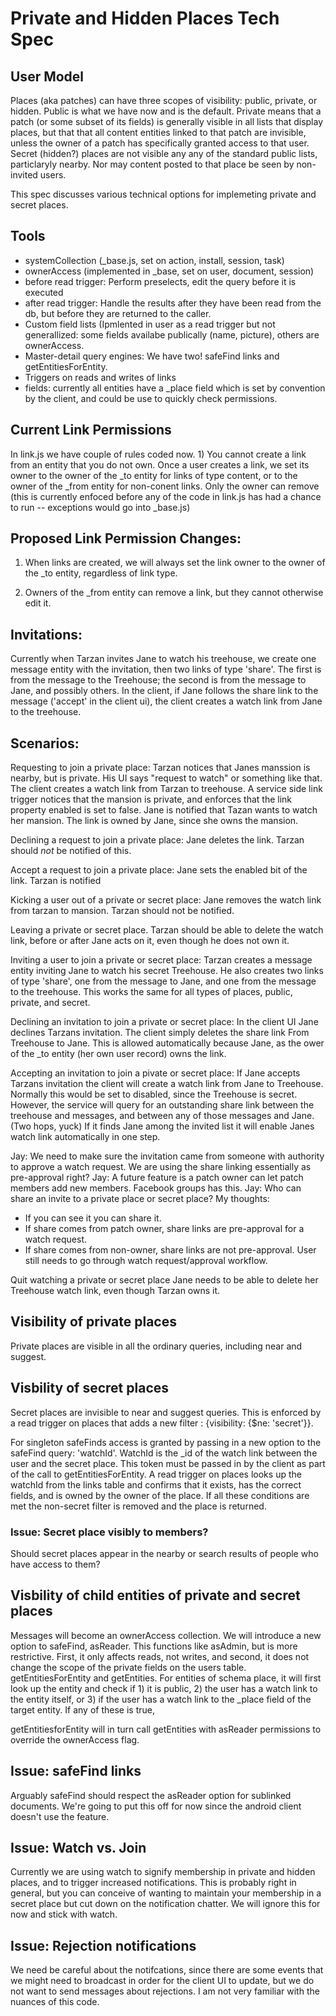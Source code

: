 # Private and Hidden Places Tech Spec

## User Model
Places (aka patches) can have three scopes of visibility: public, private, or hidden.  Public is what we have now and is the default.  Private means that a patch (or some subset of its fields) is generally visible in all lists that display places, but that that all content entities linked to that patch are invisible, unless the owner of a patch has specifically granted access to that user.  Secret (hidden?) places are not visible any any of the standard public lists, particlaryly nearby.  Nor may content posted to that place be seen by non-invited users.

This spec discusses various technical options for implemeting private and secret places.

## Tools
  * systemCollection  (_base.js, set on action, install, session, task)
  * ownerAccess (implemented in _base, set on user, document, session)
  * before read trigger:  Perform preselects, edit the query before it is executed
  * after read trigger: Handle the results after they have been read from the db, but before they are returned to the caller.
  * Custom field lists (Ipmlented in user as a read trigger but not generallized:  some fields availabe publically (name, picture), others are ownerAccess.
  * Master-detail query engines:  We have two!  safeFind links and getEntitiesForEntity.
  * Triggers on reads and writes of links
  * fields:  currently all entities have a _place field which is set by convention by the client, and could be use to quickly check permissions.

## Current Link Permissions
In link.js we have couple of rules coded now.  1) You cannot create a link from an entity that you do not own.  Once a user creates a link, we set its owner to the owner of the _to entity for links of type content, or to the owner of the _from entity for non-conent links.  Only the owner can remove (this is currently enfoced before any of the code in link.js has had a chance to run -- exceptions would go into _base.js)


## Proposed Link Permission Changes:
1) When links are created, we will always set the link owner to the owner of the _to entity, regardless of link type.

2) Owners of the _from entity can remove a link, but they cannot otherwise edit it.


## Invitations:
Currently when Tarzan invites Jane to watch his treehouse, we create one message entity with the invitation, then two links of type 'share'.  The first is from the message to the Treehouse; the second is from the message to Jane, and possibly others.   In the client, if Jane follows the share link to the message ('accept' in the client ui), the client creates a watch link from Jane to the treehouse.


## Scenarios:
Requesting to join a private place:
Tarzan notices that Janes manssion is nearby, but is private.  His UI says "request to watch" or something like that.  The client creates a watch link from Tarzan to treehouse.   A service side link trigger notices that the mansion is private, and enforces that the link property enabled is set to false.  Jane is notified that Tazan wants to watch her mansion.  The link is owned by Jane, since she owns the mansion.

Declining a request to join a private place:
Jane deletes the link.  Tarzan should *not* be notified of this.

Accept a request to join a private place:
Jane sets the enabled bit of the link. Tarzan is notified

Kicking a user out of a private or secret place:
Jane removes the watch link from tarzan to mansion.  Tarzan should not be notified.

Leaving a private or secret place.
Tarzan should be able to delete the watch link, before or after Jane acts on it, even though he does not own it.

Inviting a user to join a private or secret place:
Tarzan creates a message entity inviting Jane to watch his secret Treehouse.  He also creates two links of type 'share', one from the message to Jane, and one from the message to the treehouse.  This works the same for all types of places, public, private, and secret.

Declining an invitation to join a private or secret place:
In the client UI Jane declines Tarzans invitation.  The client simply deletes the share link From Treehouse to Jane.  This is allowed automatically because Jane, as the ower of the _to entity (her own user record) owns the link.

Accepting an invitation to join a pivate or secret place:
If Jane accepts Tarzans invitation the client will create a watch link from Jane to Treehouse.  Normally this would be set to disabled, since the Treehouse is secret.  However, the service will query for an outstanding share link between the treehouse and messages, and between any of those messages and Jane.  (Two hops, yuck)  If it finds Jane among the invited list it will enable Janes watch link automatically in one step.


Jay: We need to make sure the invitation came from someone with authority to approve a watch request. We are using the share linking essentially as pre-approval right?
Jay: A future feature is a patch owner can let patch members add new members. Facebook groups has this.
Jay: Who can share an invite to a private place or secret place? My thoughts:
- If you can see it you can share it.
- If share comes from patch owner, share links are pre-approval for a watch request.
- If share comes from non-owner, share links are not pre-approval. User still needs to go through watch request/approval workflow.


Quit watching a private or secret place
Jane needs to be able to delete her Treehouse watch link, even though Tarzan owns it.


## Visibility of private places
Private places are visible in all the ordinary queries, including near and suggest.


## Visbility of secret places
Secret places are invisible to near and suggest queries. This is enforced by a read trigger on places that adds a new filter : {visibility: {$ne: 'secret'}}.

For singleton safeFinds access is granted by passing in a new option to the safeFind query:  'watchId'.  WatchId is the _id of the watch link between the user and the secret place.  This token must be passed in by the client as part of the call to getEntitiesForEntity.  A read trigger on places looks up the watchId from the links table and confirms that it exists, has the correct fields, and is owned by the owner of the place.  If all these conditions are met the non-secret filter is removed and the place is returned.

### Issue: Secret place visibly to members?
Should secret places appear in the nearby or search results of people who have access to them?

## Visbility of child entities of private and secret places
Messages will become an ownerAccess collection. We will introduce a new option to safeFind, asReader.  This functions like asAdmin, but is more restrictive.  First, it only affects reads, not writes, and second, it does not change the scope of the private fields on the users table.  getEntitiesForEntity and getEntities.   For entities of schema place, it will first look up the entity and check if 1) it is public, 2) the user has a watch link to the entity itself, or 3) if the user has a watch link to the _place field of the target entity.  If any of these is true, 

getEntitiesforEntity will in turn call getEntities with asReader permissions to override the ownerAccess flag.

## Issue: safeFind links
Arguably safeFind should respect the asReader option for sublinked documents.  We're going to put this off for now since the android client doesn't use the feature.

## Issue: Watch vs. Join
Currently we are using watch to signify membership in private and hidden places, and to trigger increased notifications.  This is probably right in general, but you can conceive of wanting to maintain your membership in a secret place but cut down on the notification chatter.  We will ignore this for now and stick with watch.

## Issue:  Rejection notifications
We need be careful about the notifcations, since there are some events that we might need to broadcast in order for the client UI to update, but we do not want to send messages about rejections.  I am not very familiar with the nuances of this code.

